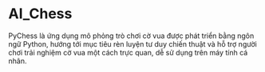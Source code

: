 # AI_Chess
PyChess là ứng dụng mô phỏng trò chơi cờ vua được phát triển bằng ngôn ngữ Python, hướng tới mục tiêu rèn luyện tư duy chiến thuật và hỗ trợ người chơi trải nghiệm cờ vua một cách trực quan, dễ sử dụng trên máy tính cá nhân.
